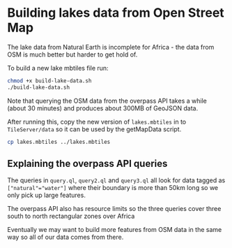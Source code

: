 # Building lakes data from Open Street Map

The lake data from Natural Earth is incomplete for Africa - the data from OSM is much better but harder to get hold of.

To build a new lake mbtiles file run:
```bash
chmod +x build-lake-data.sh
./build-lake-data.sh
```
Note that querying the OSM data from the overpass API takes a while (about 30 minutes) and produces about 300MB of GeoJSON data.

After running this, copy the new version of `lakes.mbtiles` in to `TileServer/data` so it can be used by the getMapData script.

```bash
cp lakes.mbtiles ../lakes.mbtiles
```

## Explaining the overpass API queries

The queries in `query.ql`, `query2.ql` and `query3.ql` all look for data tagged as `["natural"="water"]` where their boundary is more than 50km long so we only pick up large features.

The overpass API also has resource limits so the three queries cover three south to north rectangular zones over Africa

Eventually we may want to build more features from OSM data in the same way so all of our data comes from there.